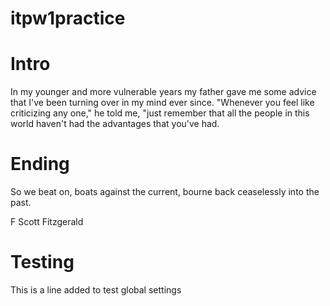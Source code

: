 # itpw1practice
# Intro
In my younger and more vulnerable years my father gave me some advice that I've been turning over in my mind ever since.
"Whenever you feel like criticizing any one," he told me, "just remember that all the people in this world haven't had the advantages that you've had.

# Ending
So we beat on, boats against the current, bourne back ceaselessly into the past.

F Scott Fitzgerald

# Testing

This is a line added to test global settings
